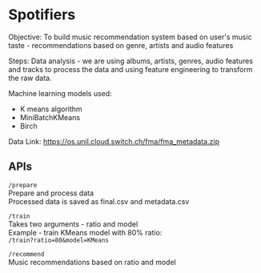 # Spotifiers   

Objective: To build music recommendation system based on user's music taste - recommendations based on genre, artists and audio features   

Steps:
Data analysis - we are using albums, artists, genres, audio features and tracks to process the data and using feature engineering to transform the raw data.   

Machine learning models used:   
- K means algorithm
- MiniBatchKMeans
- Birch    


Data Link: https://os.unil.cloud.switch.ch/fma/fma_metadata.zip


## APIs
`/prepare`   
Prepare and process data   
Processed data is saved as final.csv and metadata.csv   


`/train`   
Takes two arguments - ratio and model   
Example - train KMeans model with 80% ratio:   
`/train?ratio=80&model=KMeans`   

`/recommend`   
Music recommendations based on ratio and model   

